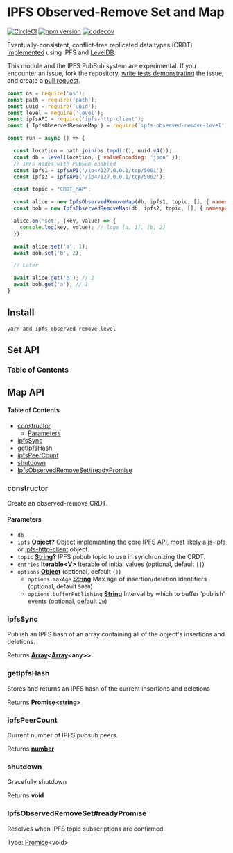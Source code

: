# IPFS Observed-Remove Set and Map

[![CircleCI](https://circleci.com/gh/wehriam/ipfs-observed-remove-level.svg?style=svg)](https://circleci.com/gh/wehriam/ipfs-observed-remove-level) [![npm version](https://badge.fury.io/js/ipfs-observed-remove-level.svg)](http://badge.fury.io/js/ipfs-observed-remove-level) [![codecov](https://codecov.io/gh/wehriam/ipfs-observed-remove-level/branch/master/graph/badge.svg)](https://codecov.io/gh/wehriam/ipfs-observed-remove-level)

Eventually-consistent, conflict-free replicated data types (CRDT) [implemented](https://github.com/wehriam/ipfs-observed-remove-level/blob/master/src/index.js) using IPFS and [LevelDB](https://www.npmjs.com/package/level).

This module and the IPFS PubSub system are experimental. If you encounter an issue, fork the repository, [write tests demonstrating](https://github.com/wehriam/ipfs-observed-remove-level/tree/master/tests) the issue, and create a [pull request](https://github.com/wehriam/ipfs-observed-remove-level).

```js
const os = require('os');
const path = require('path');
const uuid = require('uuid');
const level = require('level');
const ipfsAPI = require('ipfs-http-client');
const { IpfsObservedRemoveMap } = require('ipfs-observed-remove-level');

const run = async () => {

  const location = path.join(os.tmpdir(), uuid.v4());
  const db = level(location, { valueEncoding: 'json' });
  // IPFS nodes with PubSub enabled
  const ipfs1 = ipfsAPI('/ip4/127.0.0.1/tcp/5001'); 
  const ipfs2 = ipfsAPI('/ip4/127.0.0.1/tcp/5002');

  const topic = "CRDT_MAP";

  const alice = new IpfsObservedRemoveMap(db, ipfs1, topic, [], { namespace:'alice' });
  const bob = new IpfsObservedRemoveMap(db, ipfs2, topic, [], { namespace:'bob' });

  alice.on('set', (key, value) => {
    console.log(key, value); // logs [a, 1], [b, 2]
  });

  await alice.set('a', 1);
  await bob.set('b', 2);

  // Later

  await alice.get('b'); // 2
  await bob.get('a'); // 1
}
```

## Install

`yarn add ipfs-observed-remove-level`

## Set API

<!-- Generated by documentation.js. Update this documentation by updating the source code. -->

### Table of Contents

## Map API

<!-- Generated by documentation.js. Update this documentation by updating the source code. -->

#### Table of Contents

-   [constructor](#constructor)
    -   [Parameters](#parameters)
-   [ipfsSync](#ipfssync)
-   [getIpfsHash](#getipfshash)
-   [ipfsPeerCount](#ipfspeercount)
-   [shutdown](#shutdown)
-   [IpfsObservedRemoveSet#readyPromise](#ipfsobservedremovesetreadypromise)

### constructor

Create an observed-remove CRDT.

#### Parameters

-   `db`  
-   `ipfs` **[Object](https://developer.mozilla.org/docs/Web/JavaScript/Reference/Global_Objects/Object)?** Object implementing the [core IPFS API](https://github.com/ipfs/interface-ipfs-core#api), most likely a [js-ipfs](https://github.com/ipfs/js-ipfs) or [ipfs-http-client](https://github.com/ipfs/js-ipfs-http-client) object.
-   `topic` **[String](https://developer.mozilla.org/docs/Web/JavaScript/Reference/Global_Objects/String)?** IPFS pubub topic to use in synchronizing the CRDT.
-   `entries` **Iterable&lt;V>** Iterable of initial values (optional, default `[]`)
-   `options` **[Object](https://developer.mozilla.org/docs/Web/JavaScript/Reference/Global_Objects/Object)**  (optional, default `{}`)
    -   `options.maxAge` **[String](https://developer.mozilla.org/docs/Web/JavaScript/Reference/Global_Objects/String)** Max age of insertion/deletion identifiers (optional, default `5000`)
    -   `options.bufferPublishing` **[String](https://developer.mozilla.org/docs/Web/JavaScript/Reference/Global_Objects/String)** Interval by which to buffer 'publish' events (optional, default `20`)

### ipfsSync

Publish an IPFS hash of an array containing all of the object's insertions and deletions.

Returns **[Array](https://developer.mozilla.org/docs/Web/JavaScript/Reference/Global_Objects/Array)&lt;[Array](https://developer.mozilla.org/docs/Web/JavaScript/Reference/Global_Objects/Array)&lt;any>>** 

### getIpfsHash

Stores and returns an IPFS hash of the current insertions and deletions

Returns **[Promise](https://developer.mozilla.org/docs/Web/JavaScript/Reference/Global_Objects/Promise)&lt;[string](https://developer.mozilla.org/docs/Web/JavaScript/Reference/Global_Objects/String)>** 

### ipfsPeerCount

Current number of IPFS pubsub peers.

Returns **[number](https://developer.mozilla.org/docs/Web/JavaScript/Reference/Global_Objects/Number)** 

### shutdown

Gracefully shutdown

Returns **void** 

### IpfsObservedRemoveSet#readyPromise

Resolves when IPFS topic subscriptions are confirmed.

Type: [Promise](https://developer.mozilla.org/docs/Web/JavaScript/Reference/Global_Objects/Promise)&lt;void>
